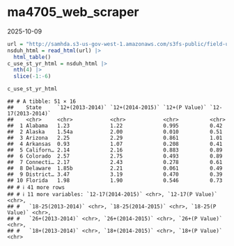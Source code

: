 ma4705_web_scraper
================
2025-10-09

``` r
url = "http://samhda.s3-us-gov-west-1.amazonaws.com/s3fs-public/field-uploads/2k15StateFiles/NSDUHsaeShortTermCHG2015.htm"
nsduh_html = read_html(url) |>
  html_table()
c_use_st_yr_html = nsduh_html |>
  nth(4) |>
  slice(-1:-6)

c_use_st_yr_html
```

    ## # A tibble: 51 × 16
    ##    State     `12+(2013-2014)` `12+(2014-2015)` `12+(P Value)` `12-17(2013-2014)`
    ##    <chr>     <chr>            <chr>            <chr>          <chr>             
    ##  1 Alabama   1.23             1.22             0.995          0.42              
    ##  2 Alaska    1.54a            2.00             0.010          0.51              
    ##  3 Arizona   2.25             2.29             0.861          1.01              
    ##  4 Arkansas  0.93             1.07             0.208          0.41              
    ##  5 Californ… 2.14             2.16             0.883          0.89              
    ##  6 Colorado  2.57             2.75             0.493          0.89              
    ##  7 Connecti… 2.17             2.43             0.278          0.61              
    ##  8 Delaware  1.85b            2.21             0.061          0.49              
    ##  9 District… 3.47             3.19             0.470          0.39              
    ## 10 Florida   1.98             1.90             0.546          0.73              
    ## # ℹ 41 more rows
    ## # ℹ 11 more variables: `12-17(2014-2015)` <chr>, `12-17(P Value)` <chr>,
    ## #   `18-25(2013-2014)` <chr>, `18-25(2014-2015)` <chr>, `18-25(P Value)` <chr>,
    ## #   `26+(2013-2014)` <chr>, `26+(2014-2015)` <chr>, `26+(P Value)` <chr>,
    ## #   `18+(2013-2014)` <chr>, `18+(2014-2015)` <chr>, `18+(P Value)` <chr>

